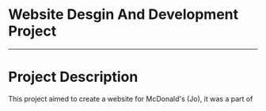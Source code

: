 # Website Desgin And Development Project
_________________________________________________________________________________

# Project Description
This project aimed to create a website for McDonald's (Jo), it was a part of 
